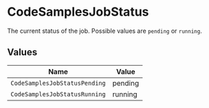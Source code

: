 # CodeSamplesJobStatus

The current status of the job. Possible values are `pending` or `running`.


## Values

| Name                          | Value                         |
| ----------------------------- | ----------------------------- |
| `CodeSamplesJobStatusPending` | pending                       |
| `CodeSamplesJobStatusRunning` | running                       |